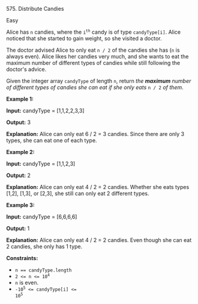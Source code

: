 ﻿575\. Distribute Candies

Easy

Alice has `n` candies, where the <code>i<sup>th</sup></code> candy is of type `candyType[i]`. Alice noticed that she started to gain weight, so she visited a doctor.

The doctor advised Alice to only eat `n / 2` of the candies she has (`n` is always even). Alice likes her candies very much, and she wants to eat the maximum number of different types of candies while still following the doctor's advice.

Given the integer array `candyType` of length `n`, return _the **maximum** number of different types of candies she can eat if she only eats_ `n / 2` _of them_.

**Example 1:**

**Input:** candyType = [1,1,2,2,3,3]

**Output:** 3

**Explanation:** Alice can only eat 6 / 2 = 3 candies. Since there are only 3 types, she can eat one of each type.

**Example 2:**

**Input:** candyType = [1,1,2,3]

**Output:** 2

**Explanation:** Alice can only eat 4 / 2 = 2 candies. Whether she eats types [1,2], [1,3], or [2,3], she still can only eat 2 different types.

**Example 3:**

**Input:** candyType = [6,6,6,6]

**Output:** 1

**Explanation:** Alice can only eat 4 / 2 = 2 candies. Even though she can eat 2 candies, she only has 1 type.

**Constraints:**

*   `n == candyType.length`
*   <code>2 <= n <= 10<sup>4</sup></code>
*   `n` is even.
*   <code>-10<sup>5</sup> <= candyType[i] <= 10<sup>5</sup></code>